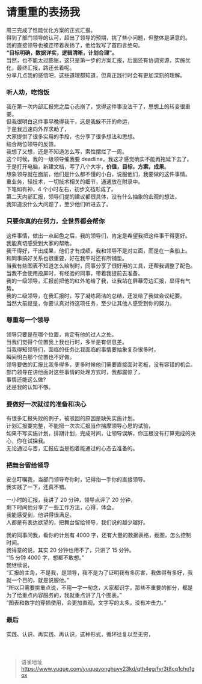 # 请重重的表扬我
周三完成了性能优化方案的正式汇报。  
得到了部门领导的认可，超出了领导的预期，挑了些小问题，但整体是满意的。  
我的直接领导也被连带着表扬了，他给我写了首四言绝句。  
**“目标明确，数据详实，逻辑清晰，计划合理”。**  
当然，也不能太过膨胀，这只是第一步的方案汇报，后面还有协调资源，实施优化，最终汇报，路还长着呢。  
分享几点我的感悟吧，这些道理都知道，但真正践行时会有更加深刻的理解。

### 听人劝，吃饱饭

我在第一次内部汇报完之后心态崩了，觉得这件事没法干了，思想上的转变很重要。  
但我很明白这件事早晚得我干，这是我躲不开的命运，  
于是我迅速向外界求助了，  
大家提供了很多实用的手段，也分享了很多想法和思想。  
结合两位领导的反馈。  
我想了又想，还是不知道怎么写，索性摆烂了一周。  
这个时候，我的一级领导催我要 deadline，我这才感觉确实不能再拖延下去了。  
于是打开电脑，新建文档，写了八个大字，**价值，目标，方案，成果**。  
想象领导就在面前，他们是什么都不懂的小白，说服他们，我要做的这件事情。  
重业务，轻技术，一切技术相关的细节，通通放在附录中。  
下笔如有神，4 个小时左右，初步文档形成了。  
第二天内部汇报，领导们提的建议都很具体，没有什么抽象的宏观的想法，  
我知道没什么大问题了，至少他们听进去了。

### 只要你真的在努力，全世界都会帮你

这件事情，做出一点起色之后，我的领导们，肯定是希望我把这件事干得更好。  
我能真切感受到大家的帮助。  
我干得好，干出成果，他们才有成绩，我和领导不是对立面，而是在一条船上。  
和同事搞好关系也很重要，好在我平时还有所铺垫。  
当我有些图表不知道怎么绘制时，同事分享了很好用的工具，还帮我调整了配色。  
当我不会使用投屏时，有经验的同事，带着我提前去准备。  
我的一级领导，汇报前把他的红外笔给了我，让我站在屏幕旁边汇报，显得有气势。  
我的二级领导，在我汇报时，写了凝练简洁的总结，还发给了我做会议纪要。  
当然大前提是，你要认真对待这项任务，至少让其他人感受到你的努力。

### 尊重每一个领导

领导只要是在哪个位置，肯定有他的过人之处。  
当我们觉得个位置我上我也行时，多半是有信息差。  
当我得知领导们，面临的任务比我面临的事情要抽象复杂很多时，  
瞬间明白那个位置也不好做。  
领导要做的汇报比我多得多，更多时候他们需要直接面对老板，没有容错的机会。  
部门领导在讲他面对这些事情的处理方式时，我都震惊了，  
事情还能这么做?  
还是我的认知不够。

### 要做好一次就过的准备和决心

有很多汇报失败的例子，被驳回的原因是缺失实施计划。  
计划汇报要完整，不能把一次次汇报当作揣摩领导心思的试验，  
如果不写实施计划，排期计划，完成时间，让领导误解，你压根没有打算完成的决心，你在试探我。  
无论通过与否，汇报应当是抱着能通过的心态去准备的。

### 把舞台留给领导

安总叮嘱我，当部门领导夸你时，记得抬一手你的直接领导。  
我实践了一下，还真不错。

一小时的汇报，我讲了 20 分钟，领导点评了 20 分钟，  
剩下时间他分享了一些工作方法，心得，体会。  
我能感受到，他讲得很满足。  
人都是有表达欲望的，把舞台留给领导，我们说的越少越好。

我的同事问我，看你的计划有 4000 字，还有大量的数据表格，截图，怎么控制时间。  
我得意的说，其实 20 分钟也用不了，只讲了 15 分钟。  
“15 分钟 4000 字，想都不敢想。”  
我继续说，  
“汇报的主角，不是我，是领导，我不是为了证明我有多厉害，我做得有多好，我就一个目的，就是说服他。”  
“所以只需要挑重点说，不用一字一句念，大家都识字，那些不重要的部分，都是为了给重点内容服务的，我就重点讲了几个图表。”  
“图表和数字的穿插使用，会更加直观。文字写的太多，没有冲击力。”

### 最后

实践、认识、再实践、再认识，这种形式，循环往复以至无穷，

###

<br>
  
> 语雀地址 https://www.yuque.com/yuqueyonghuyv23kd/qth4eg/fyr3t8cq1cho1gox